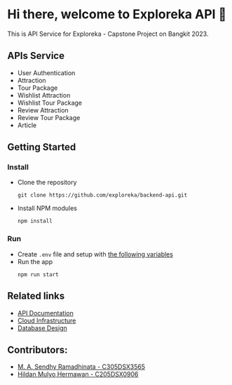# Hi there, welcome to Exploreka API 👋
This is API Service for Exploreka - Capstone Project on Bangkit 2023.

## APIs Service
- User Authentication
- Attraction
- Tour Package
- Wishlist Attraction
- Wishlist Tour Package
- Review Attraction
- Review Tour Package
- Article

## Getting Started
### Install
- Clone the repository
  ```
  git clone https://github.com/exploreka/backend-api.git
  ```
- Install NPM modules
  ```
  npm install
  ```

### Run
- Create `.env` file and setup with [the following variables](env.example)
- Run the app
  ```
  npm run start
  ```

## Related links
- [API Documentation](https://documenter.getpostman.com/view/25237784/2s93sW7a5e)
- [Cloud Infrastructure](https://drive.google.com/file/d/1w7NKs-BuqejFDr0wC9ILYz3_tre5wRO3/view?usp=sharing)
- [Database Design](https://drive.google.com/file/d/1ccFxubUJpN_jV7pOlr_M0uDKJqMjEg6B/view?usp=sharing)

## Contributors:
- [M. A. Sendhy Ramadhinata - C305DSX3565](https://github.com/sendhyrama)
- [Hildan Mulyo Hermawan - C205DSX0906](https://github.com/Hildan2002)
